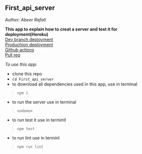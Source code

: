 ## First_api_server
*Auther: Abeer Rafati*

**This app to explain how to creat a server and test it for deployment(Heroku)**   
[Dev branch deployment](https://abeer-server-deploy-dev.herokuapp.com/)   
[Produchion deployment](https://abeer-server-deploy-prod.herokuapp.com/)   
[Github actions](https://github.com/AbeerAl-Rafati/First_api_server/actions)   
[Pull req](https://github.com/AbeerAl-Rafati/First_api_server/pull/1)   



*To use this app:*
- clone this repo  
- `cd First_api_server` 
- to download all dependencies used in this app, use in terminal 
> `npm i` 
- to run the server use in terminal  
> `nodemon` 
- to run test it use in termintl 
> `npm test`    
- to run lint use in terminl 
> `npm run lint`  
